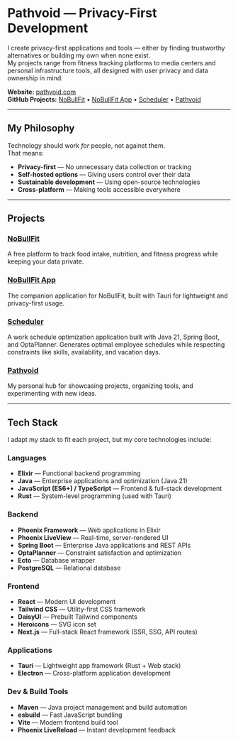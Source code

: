 # Pathvoid — Privacy-First Development

I create privacy-first applications and tools — either by finding trustworthy alternatives or building my own when none exist.  
My projects range from fitness tracking platforms to media centers and personal infrastructure tools, all designed with user privacy and data ownership in mind.

**Website:** [pathvoid.com](https://pathvoid.com)  
**GitHub Projects:** [NoBullFit](https://github.com/pathvoid/nobullfit) • [NoBullFit App](https://github.com/pathvoid/nobullfit-app) • [Scheduler](https://github.com/pathvoid/scheduler) • [Pathvoid](https://github.com/pathvoid/pathvoid)

---

## My Philosophy

Technology should work *for* people, not against them.  
That means:
- **Privacy-first** — No unnecessary data collection or tracking
- **Self-hosted options** — Giving users control over their data
- **Sustainable development** — Using open-source technologies
- **Cross-platform** — Making tools accessible everywhere

---

## Projects

### **[NoBullFit](https://github.com/pathvoid/nobullfit)**
A free platform to track food intake, nutrition, and fitness progress while keeping your data private.

### **[NoBullFit App](https://github.com/pathvoid/nobullfit-app)**
The companion application for NoBullFit, built with Tauri for lightweight and privacy-first usage.

### **[Scheduler](https://github.com/pathvoid/scheduler)**
A work schedule optimization application built with Java 21, Spring Boot, and OptaPlanner. Generates optimal employee schedules while respecting constraints like skills, availability, and vacation days.

### **[Pathvoid](https://github.com/pathvoid/pathvoid)**
My personal hub for showcasing projects, organizing tools, and experimenting with new ideas.

---

## Tech Stack

I adapt my stack to fit each project, but my core technologies include:

### Languages
- **Elixir** — Functional backend programming
- **Java** — Enterprise applications and optimization (Java 21)
- **JavaScript (ES6+) / TypeScript** — Frontend & full-stack development
- **Rust** — System-level programming (used with Tauri)

### Backend
- **Phoenix Framework** — Web applications in Elixir
- **Phoenix LiveView** — Real-time, server-rendered UI
- **Spring Boot** — Enterprise Java applications and REST APIs
- **OptaPlanner** — Constraint satisfaction and optimization
- **Ecto** — Database wrapper
- **PostgreSQL** — Relational database

### Frontend
- **React** — Modern UI development
- **Tailwind CSS** — Utility-first CSS framework
- **DaisyUI** — Prebuilt Tailwind components
- **Heroicons** — SVG icon set
- **Next.js** — Full-stack React framework (SSR, SSG, API routes)

### Applications
- **Tauri** — Lightweight app framework (Rust + Web stack)
- **Electron** — Cross-platform application development

### Dev & Build Tools
- **Maven** — Java project management and build automation
- **esbuild** — Fast JavaScript bundling
- **Vite** — Modern frontend build tool
- **Phoenix LiveReload** — Instant development feedback
